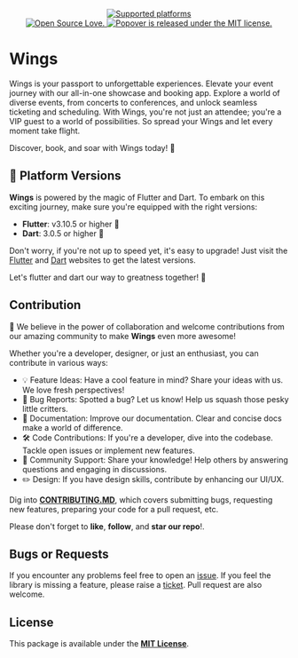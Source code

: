 <p align="center">

  <a href="https://github.com/zeeshanayaz/wings_event_app">
    <img src="https://img.shields.io/badge/platforms-iOS%20%7C%20macOS%20%7C%20Android%20%7C%20Linux%20%7C%20Windows%20%7C%20Web-green.svg" alt="Supported platforms" />
  </a>
  <br>
<!--   <a href="https://github.com/zeeshanayaz/wings_event_app">
    <img src="https://img.shields.io/pub/v/wings_event_app.svg" alt="Pub package version." />
  </a> -->
  <a href="https://opensource.org/licenses/MIT">
    <img src="https://badges.frapsoft.com/os/v1/open-source.svg?v=102" alt="Open Source Love." />
  </a>
  <a href="https://github.com/zeeshanayaz/wings_event_app/blob/main/LICENSE">
    <img src="https://img.shields.io/badge/license-MIT-blue.svg" alt="Popover is released under the MIT license." />
  </a>
</p>

# Wings
Wings is your passport to unforgettable experiences. Elevate your event journey with our all-in-one showcase and booking app. Explore a world of diverse events, from concerts to conferences, and unlock seamless ticketing and scheduling. With Wings, you're not just an attendee; you're a VIP guest to a world of possibilities. So spread your Wings and let every moment take flight.

Discover, book, and soar with Wings today! 🌟

## 🚀 Platform Versions
**Wings** is powered by the magic of Flutter and Dart. To embark on this exciting journey, make sure you're equipped with the right versions:
- **Flutter**: v3.10.5 or higher 🦋
- **Dart**: 3.0.5 or higher 🎯

Don't worry, if you're not up to speed yet, it's easy to upgrade! Just visit the [Flutter](https://flutter.dev/docs/get-started/install) and [Dart](https://dart.dev/get-dart) websites to get the latest versions.

Let's flutter and dart our way to greatness together! 🌟

## Contribution
🚀 We believe in the power of collaboration and welcome contributions from our amazing community to make **Wings** even more awesome!

Whether you're a developer, designer, or just an enthusiast, you can contribute in various ways:

* 💡 Feature Ideas: Have a cool feature in mind? Share your ideas with us. We love fresh perspectives!
* 🐛 Bug Reports: Spotted a bug? Let us know! Help us squash those pesky little critters.
* 📖 Documentation: Improve our documentation. Clear and concise docs make a world of difference.
* 🛠 Code Contributions: If you're a developer, dive into the codebase. Tackle open issues or implement new features.
* 💬 Community Support: Share your knowledge! Help others by answering questions and engaging in discussions.
* ✏️ Design: If you have design skills, contribute by enhancing our UI/UX.

Dig into [**CONTRIBUTING.MD**](CONTRIBUTING.md), which covers submitting bugs, requesting new features, preparing your code for a pull request, etc.

Please don't forget to **like**, **follow**, and **star our repo**!.

## Bugs or Requests
If you encounter any problems feel free to open an [issue](https://github.com/zeeshanayaz/wings_event_app/issues/new?template=bug_report.md). If you feel the library is missing a feature, please raise a [ticket](https://github.com/zeeshanayaz/wings_event_app/issues/new?template=feature_request.md). Pull request are also welcome.

## License
This package is available under the [**MIT License**](LICENSE).
